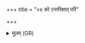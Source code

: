 +++
title = "०४ को ऽन्तरिक्षात् परि"

+++
<details><summary>मूलम् (GR)</summary>

को ऽन्तरिक्षात् परि पश्यतीदं  
यस्माद् अग्र इन्द्रियं संबभूव ।  
महत् स कस्माद् अभयं बिभाय  
कस्य युक्तस्यास्या स्रक्वाल्  
लोहितं परापतत् तत् क्वेह ॥
</details>
